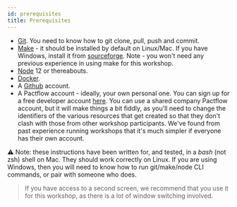 ```yaml
---
id: prerequisites
title: Prerequisites
---
```


* [Git](https://git-scm.com/book/en/v2/Getting-Started-Installing-Git). You need to know how to git clone, pull, push and commit.
* [Make](https://www.gnu.org/software/make/manual/make.html) - it should be installed by default on Linux/Mac. If you have Windows, install it from [sourceforge](http://gnuwin32.sourceforge.net/packages/make.htm). Note - you won't need any previous experience in using make for this workshop.
* [Node](https://nodejs.org/) 12 or thereabouts.
* [Docker](https://www.docker.com/products/docker-desktop).
* A [Github](http://github.com/) account.
* A Pactflow account - ideally, your own personal one. You can sign up for a free developer account [here](https://pactflow.io/pricing/). You can use a shared company Pactflow account, but it will make things a bit fiddly, as you'll need to change the identifiers of the various resources that get created so that they don't clash with those from other workshop participants. We've found from past experience running workshops that it's much simpler if everyone has their own account.

⚠️ Note: these instructions have been written for, and tested, in a *bash* (not zsh) shell on Mac. They should work correctly on Linux. If you are using Windows, then you will need to know how to run git/make/node CLI commands, or pair with someone who does.

> If you have access to a second screen, we recommend that you use it for this workshop, as there is a lot of window switching involved.
